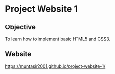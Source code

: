 # Project Website 1

## Objective
To learn how to implement basic HTML5 and CSS3.

## Website
https://muntasir2001.github.io/project-website-1/

